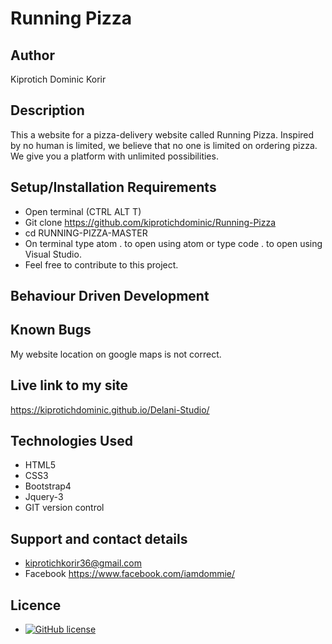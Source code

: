# Running Pizza

## Author

Kiprotich Dominic Korir

## Description

This a website for a pizza-delivery website called Running Pizza. Inspired by no human is limited, we believe that no one is limited on ordering pizza.
We give you a platform with unlimited possibilities.

## Setup/Installation Requirements

- Open terminal (CTRL ALT T)
- Git clone https://github.com/kiprotichdominic/Running-Pizza
- cd RUNNING-PIZZA-MASTER
- On terminal type atom . to open using atom or type code . to open using Visual Studio.
- Feel free to contribute to this project.

## Behaviour Driven Development

## Known Bugs

My website location on google maps is not correct.

## Live link to my site

https://kiprotichdominic.github.io/Delani-Studio/

## Technologies Used

- HTML5
- CSS3
- Bootstrap4
- Jquery-3
- GIT version control

## Support and contact details

- kiprotichkorir36@gmail.com
- Facebook https://www.facebook.com/iamdommie/

## Licence

- [![GitHub license](https://img.shields.io/github/license/Naereen/StrapDown.js.svg)](https://github.com/Naereen/StrapDown.js/blob/master/LICENSE)
